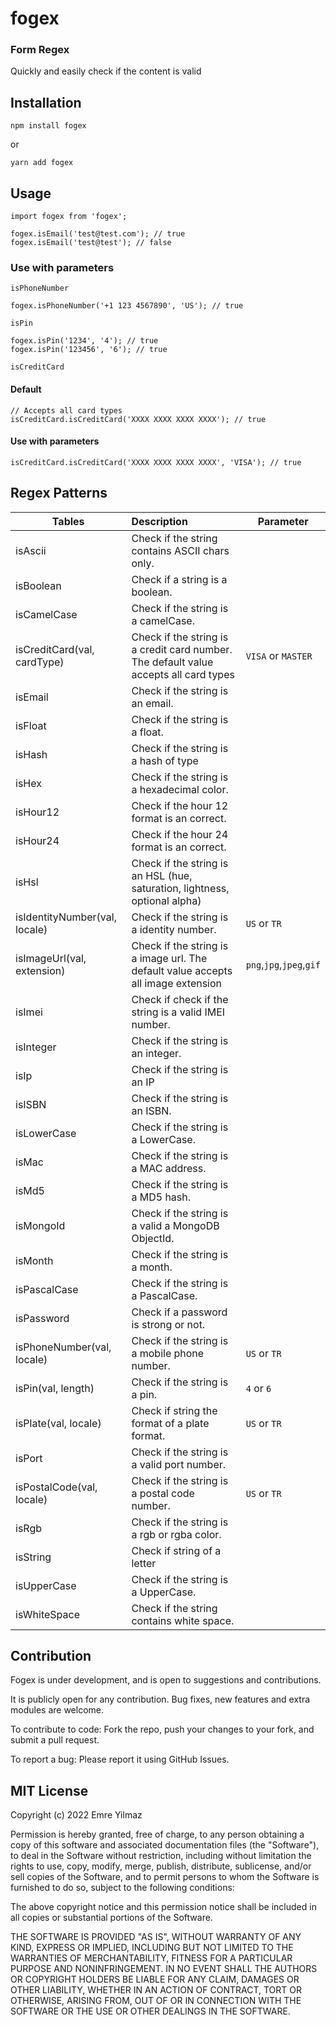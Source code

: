 # fogex

### Form Regex

Quickly and easily check if the content is valid

## Installation

```
npm install fogex
```

or

```
yarn add fogex
```

## Usage

```
import fogex from 'fogex';
```

```
fogex.isEmail('test@test.com'); // true
fogex.isEmail('test@test'); // false
```

### Use with parameters

`isPhoneNumber`

```
fogex.isPhoneNumber('+1 123 4567890', 'US'); // true
```

`isPin`

```
fogex.isPin('1234', '4'); // true
fogex.isPin('123456', '6'); // true

```

`isCreditCard`

#### Default

```
// Accepts all card types
isCreditCard.isCreditCard('XXXX XXXX XXXX XXXX'); // true
```

#### Use with parameters

```
isCreditCard.isCreditCard('XXXX XXXX XXXX XXXX', 'VISA'); // true
```

## Regex Patterns

| Tables                        | Description                                                                           | Parameter                |
| ----------------------------- | :------------------------------------------------------------------------------------ | ------------------------ |
| isAscii                       | Check if the string contains ASCII chars only.                                        |
| isBoolean                     | Check if a string is a boolean.                                                       |
| isCamelCase                   | Check if the string is a camelCase.                                                   |
| isCreditCard(val, cardType)   | Check if the string is a credit card number. The default value accepts all card types | `VISA` or `MASTER`       |
| isEmail                       | Check if the string is an email.                                                      |
| isFloat                       | Check if the string is a float.                                                       |
| isHash                        | Check if the string is a hash of type                                                 |
| isHex                         | Check if the string is a hexadecimal color.                                           |
| isHour12                      | Check if the hour 12 format is an correct.                                            |
| isHour24                      | Check if the hour 24 format is an correct.                                            |
| isHsl                         | Check if the string is an HSL (hue, saturation, lightness, optional alpha)            |
| isIdentityNumber(val, locale) | Check if the string is a identity number.                                             | `US` or `TR`             |
| isImageUrl(val, extension)    | Check if the string is a image url. The default value accepts all image extension     | `png`,`jpg`,`jpeg`,`gif` |
| isImei                        | Check if check if the string is a valid IMEI number.                                  |
| isInteger                     | Check if the string is an integer.                                                    |
| isIp                          | Check if the string is an IP                                                          |
| isISBN                        | Check if the string is an ISBN.                                                       |
| isLowerCase                   | Check if the string is a LowerCase.                                                   |
| isMac                         | Check if the string is a MAC address.                                                 |
| isMd5                         | Check if the string is a MD5 hash.                                                    |
| isMongoId                     | Check if the string is a valid a MongoDB ObjectId.                                    |
| isMonth                       | Check if the string is a month.                                                       |
| isPascalCase                  | Check if the string is a PascalCase.                                                  |
| isPassword                    | Check if a password is strong or not.                                                 |
| isPhoneNumber(val, locale)    | Check if the string is a mobile phone number.                                         | `US` or `TR`             |
| isPin(val, length)            | Check if the string is a pin.                                                         | `4` or `6`               |
| isPlate(val, locale)          | Check if string the format of a plate format.                                         | `US` or `TR`             |
| isPort                        | Check if the string is a valid port number.                                           |
| isPostalCode(val, locale)     | Check if the string is a postal code number.                                          | `US` or `TR`             |
| isRgb                         | Check if the string is a rgb or rgba color.                                           |
| isString                      | Check if string of a letter                                                           |
| isUpperCase                   | Check if the string is a UpperCase.                                                   |
| isWhiteSpace                  | Check if the string contains white space.                                             |

## Contribution

Fogex is under development, and is open to suggestions and contributions.

It is publicly open for any contribution. Bug fixes, new features and extra modules are welcome.

To contribute to code: Fork the repo, push your changes to your fork, and submit a pull request.

To report a bug: Please report it using GitHub Issues.

## MIT License

Copyright (c) 2022 Emre Yilmaz

Permission is hereby granted, free of charge, to any person obtaining a copy of this software and associated documentation files (the "Software"), to deal in the Software without restriction, including without limitation the rights to use, copy, modify, merge, publish, distribute, sublicense, and/or sell copies of the Software, and to permit persons to whom the Software is furnished to do so, subject to the following conditions:

The above copyright notice and this permission notice shall be included in all copies or substantial portions of the Software.

THE SOFTWARE IS PROVIDED "AS IS", WITHOUT WARRANTY OF ANY KIND, EXPRESS OR IMPLIED, INCLUDING BUT NOT LIMITED TO THE WARRANTIES OF MERCHANTABILITY, FITNESS FOR A PARTICULAR PURPOSE AND NONINFRINGEMENT. IN NO EVENT SHALL THE AUTHORS OR COPYRIGHT HOLDERS BE LIABLE FOR ANY CLAIM, DAMAGES OR OTHER LIABILITY, WHETHER IN AN ACTION OF CONTRACT, TORT OR OTHERWISE, ARISING FROM, OUT OF OR IN CONNECTION WITH THE SOFTWARE OR THE USE OR OTHER DEALINGS IN THE SOFTWARE.
